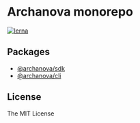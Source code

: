 # Archanova monorepo

[![lerna](https://img.shields.io/badge/maintained%20with-lerna-cc00ff.svg)](https://lernajs.io/)

## Packages

- [@archanova/sdk](packages/sdk)
- [@archanova/cli](packages/cli)

## License

The MIT License
